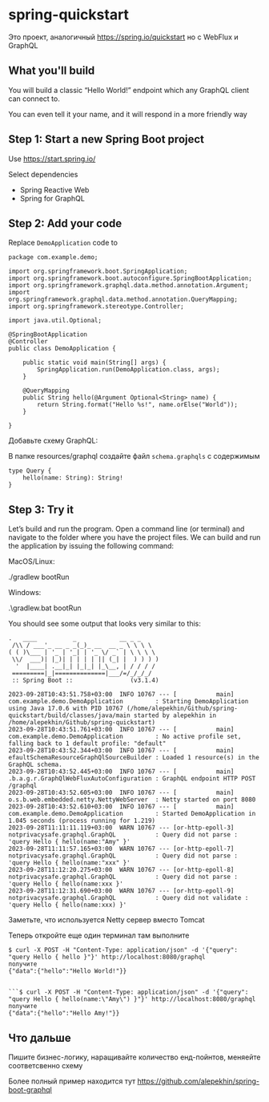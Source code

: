 # spring-quickstart

Это проект, аналогичный https://spring.io/quickstart но с WebFlux и GraphQL

## What you'll build
You will build a classic “Hello World!” endpoint which any GraphQL client can connect to. 

You can even tell it your name, and it will respond in a more friendly way

## Step 1: Start a new Spring Boot project 

Use https://start.spring.io/

Select dependencies

- Spring Reactive Web
- Spring for GraphQL

## Step 2: Add your code

Replace `DemoApplication` code to 
```
package com.example.demo;

import org.springframework.boot.SpringApplication;
import org.springframework.boot.autoconfigure.SpringBootApplication;
import org.springframework.graphql.data.method.annotation.Argument;
import org.springframework.graphql.data.method.annotation.QueryMapping;
import org.springframework.stereotype.Controller;

import java.util.Optional;

@SpringBootApplication
@Controller
public class DemoApplication {

	public static void main(String[] args) {
		SpringApplication.run(DemoApplication.class, args);
	}

	@QueryMapping
	public String hello(@Argument Optional<String> name) {
		return String.format("Hello %s!", name.orElse("World"));
	}

}
```

Добавьте схему GraphQL:

В папке resources/graphql создайте файл `schema.graphqls` с содержимым

```
type Query {
    hello(name: String): String!
}
```

## Step 3: Try it

Let’s build and run the program. Open a command line (or terminal) and navigate to the folder where you have the project files. We can build and run the application by issuing the following command:

MacOS/Linux:

./gradlew bootRun

Windows:

.\gradlew.bat bootRun

You should see some output that looks very similar to this:

```
.   ____          _            __ _ _
 /\\ / ___'_ __ _ _(_)_ __  __ _ \ \ \ \
( ( )\___ | '_ | '_| | '_ \/ _` | \ \ \ \
 \\/  ___)| |_)| | | | | || (_| |  ) ) ) )
  '  |____| .__|_| |_|_| |_\__, | / / / /
 =========|_|==============|___/=/_/_/_/
 :: Spring Boot ::                (v3.1.4)

2023-09-28T10:43:51.758+03:00  INFO 10767 --- [           main] com.example.demo.DemoApplication         : Starting DemoApplication using Java 17.0.6 with PID 10767 (/home/alepekhin/Github/spring-quickstart/build/classes/java/main started by alepekhin in /home/alepekhin/Github/spring-quickstart)
2023-09-28T10:43:51.761+03:00  INFO 10767 --- [           main] com.example.demo.DemoApplication         : No active profile set, falling back to 1 default profile: "default"
2023-09-28T10:43:52.344+03:00  INFO 10767 --- [           main] efaultSchemaResourceGraphQlSourceBuilder : Loaded 1 resource(s) in the GraphQL schema.
2023-09-28T10:43:52.445+03:00  INFO 10767 --- [           main] .b.a.g.r.GraphQlWebFluxAutoConfiguration : GraphQL endpoint HTTP POST /graphql
2023-09-28T10:43:52.605+03:00  INFO 10767 --- [           main] o.s.b.web.embedded.netty.NettyWebServer  : Netty started on port 8080
2023-09-28T10:43:52.610+03:00  INFO 10767 --- [           main] com.example.demo.DemoApplication         : Started DemoApplication in 1.045 seconds (process running for 1.219)
2023-09-28T11:11:11.119+03:00  WARN 10767 --- [or-http-epoll-3] notprivacysafe.graphql.GraphQL           : Query did not parse : 'query Hello { hello(name:"Amy" }'
2023-09-28T11:11:57.165+03:00  WARN 10767 --- [or-http-epoll-7] notprivacysafe.graphql.GraphQL           : Query did not parse : 'query Hello { hello(name:"xxx" }'
2023-09-28T11:12:20.275+03:00  WARN 10767 --- [or-http-epoll-8] notprivacysafe.graphql.GraphQL           : Query did not parse : 'query Hello { hello(name:xxx }'
2023-09-28T11:12:31.690+03:00  WARN 10767 --- [or-http-epoll-9] notprivacysafe.graphql.GraphQL           : Query did not validate : 'query Hello { hello(name:xxx) }'

```

Заметьте, что используется Netty сервер вместо Tomcat

Теперь откройте еще один терминал там выполните

```
$ curl -X POST -H "Content-Type: application/json" -d '{"query": "query Hello { hello }"}' http://localhost:8080/graphql
получите
{"data":{"hello":"Hello World!"}}


```$ curl -X POST -H "Content-Type: application/json" -d '{"query": "query Hello { hello(name:\"Amy\") }"}' http://localhost:8080/graphql
получите
{"data":{"hello":"Hello Amy!"}}
```

## Что дальше

Пишите бизнес-логику, наращивайте количество енд-пойнтов, меняейте соответсвенно схему

Более полный пример находится тут https://github.com/alepekhin/spring-boot-graphql







